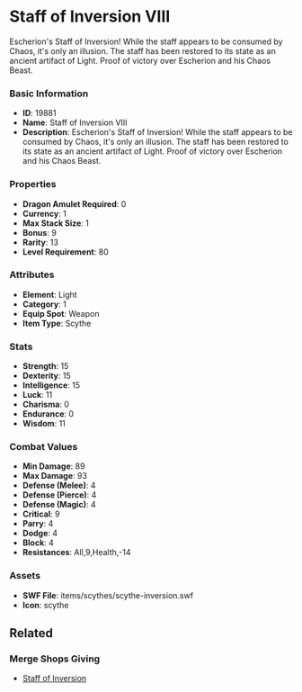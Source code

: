 # Staff of Inversion VIII

Escherion's Staff of Inversion! While the staff appears to be consumed by Chaos, it's only an illusion. The staff has been restored to its state as an ancient artifact of Light. Proof of victory over Escherion and his Chaos Beast.

### Basic Information

- **ID**: 19881
- **Name**: Staff of Inversion VIII
- **Description**: Escherion&#039;s Staff of Inversion! While the staff appears to be consumed by Chaos, it&#039;s only an illusion. The staff has been restored to its state as an ancient artifact of Light. Proof of victory over Escherion and his Chaos Beast.

### Properties

- **Dragon Amulet Required**: 0
- **Currency**: 1
- **Max Stack Size**: 1
- **Bonus**: 9
- **Rarity**: 13
- **Level Requirement**: 80

### Attributes

- **Element**: Light
- **Category**: 1
- **Equip Spot**: Weapon
- **Item Type**: Scythe

### Stats

- **Strength**: 15
- **Dexterity**: 15
- **Intelligence**: 15
- **Luck**: 11
- **Charisma**: 0
- **Endurance**: 0
- **Wisdom**: 11

### Combat Values

- **Min Damage**: 89
- **Max Damage**: 93
- **Defense (Melee)**: 4
- **Defense (Pierce)**: 4
- **Defense (Magic)**: 4
- **Critical**: 9
- **Parry**: 4
- **Dodge**: 4
- **Block**: 4
- **Resistances**: All,9,Health,-14

### Assets

- **SWF File**: items/scythes/scythe-inversion.swf
- **Icon**: scythe

## Related

### Merge Shops Giving

- [Staff of Inversion](../merge-shops/328-staff-of-inversion.md)

